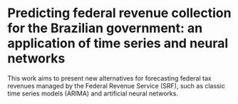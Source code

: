 # Predicting federal revenue collection for the Brazilian government: an application of time series and neural networks

This work aims to present new alternatives for forecasting federal tax revenues managed by the Federal Revenue Service (SRF), such as classic time series models (ARIMA) and artificial neural networks.

